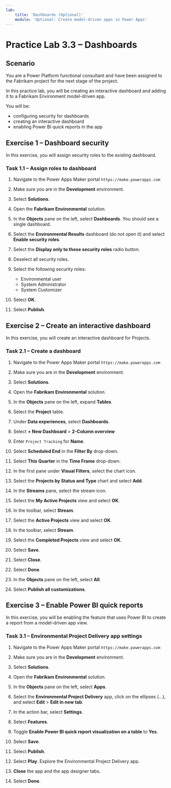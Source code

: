 ```yaml
---
lab:
    title: 'Dashboards (Optional)'
    module: 'Optional: Create model-driven apps in Power Apps'
---
```


# Practice Lab 3.3 – Dashboards

## Scenario

You are a Power Platform functional consultant and have been assigned to the Fabrikam project for the next stage of the project.

In this practice lab, you will be creating an interactive dashboard and adding it to a Fabrikam Environment model-driven app.

You will be:

- configuring security for dashboards
- creating an interactive dashboard
- enabling Power BI quick reports in the app

## Exercise 1 – Dashboard security

In this exercise, you will assign security roles to the existing dashboard.

### Task 1.1 – Assign roles to dashboard

1. Navigate to the Power Apps Maker portal `https://make.powerapps.com`

1. Make sure you are in the **Development** environment.

1. Select **Solutions**.

1. Open the **Fabrikam Environmental** solution.

1. In the **Objects** pane on the left, select **Dashboards**. You should see a single dashboard.

1. Select the **Environmental Results** dashboard (do not open it) and select **Enable security roles**.

1. Select the **Display only to these security roles** radio button.

1. Deselect all security roles.

1. Select the following security roles:

    - Environmental user
    - System Administrator
    - System Customizer

1. Select **OK**.

1. Select **Publish**.

## Exercise 2 – Create an interactive dashboard

In this exercise, you will create an interactive dashboard for Projects.

### Task 2.1 – Create a dashboard

1. Navigate to the Power Apps Maker portal `https://make.powerapps.com`

1. Make sure you are in the **Development** environment.

1. Select **Solutions**.

1. Open the **Fabrikam Environmental** solution.

1. In the **Objects** pane on the left, expand **Tables**.

1. Select the **Project** table.

1. Under **Data experiences**, select **Dashboards**.

1. Select **+ New Dashboard** > **2-Column overview**

1. Enter `Project Tracking` for **Name**.

1. Select **Scheduled End** in the **Filter By** drop-down.

1. Select **This Quarter** in the **Time Frame** drop-down.

1. In the first pane under **Visual Filters**, select the chart icon.

1. Select the **Projects by Status and Type** chart and select **Add**.

1. In the **Streams** pane, select the stream icon.

1. Select the **My Active Projects** view and select **OK**.

1. In the toolbar, select **Stream**.

1. Select the **Active Projects** view and select **OK**.

1. In the toolbar, select **Stream**.

1. Select the **Completed Projects** view and select **OK**.

1. Select **Save**.

1. Select **Close**.

1. Select **Done**.

1. In the **Objects** pane on the left, select **All**.

1. Select **Publish all customizations**.

## Exercise 3 – Enable Power BI quick reports

In this exercise, you will be enabling the feature that uses Power BI to create a report from a model-driven app view.

### Task 3.1 – Environmental Project Delivery app settings

1. Navigate to the Power Apps Maker portal `https://make.powerapps.com`

1. Make sure you are in the **Development** environment.

1. Select **Solutions**.

1. Open the **Fabrikam Environmental** solution.

1. In the **Objects** pane on the left, select **Apps**.

1. Select the **Environmental Project Delivery** app, click on the ellipses (...), and select **Edit** > **Edit in new tab**.

1. In the action bar, select **Settings**.

1. Select **Features**.

1. Toggle **Enable Power BI quick report visualization on a table** to **Yes**.

1. Select **Save**.

1. Select **Publish**.

1. Select **Play**. Explore the Environmental Project Delivery app.

1. **Close** the app and the app designer tabs.

1. Select **Done**.
